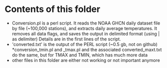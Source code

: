 # Contents of this folder

* Conversion.pl is a perl script. It reads the NOAA GHCN daily dataset file by file (~100,000 stations), and extracts daily average temperatures. It removes all data flags, and saves the output in delimited format (using | as delimiter) Details are in the first lines of the script. 
* 'converted.txt' is the output of the PERL script (~0.5 gb, not on github)
*conversion_tmin.pl and _tmax.pl and the associated converted_maxt.txt do the same, but for TMAX and TMIN, which has much more data
* other files in this folder are either not working or not important anymore
